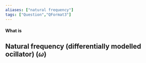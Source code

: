 ```yaml
---
aliases: ["natural frequency"]
tags: ["Question","QFormat3"]
---
```


#### What is
## Natural frequency (differentially modelled ocillator) ($\omega$)
